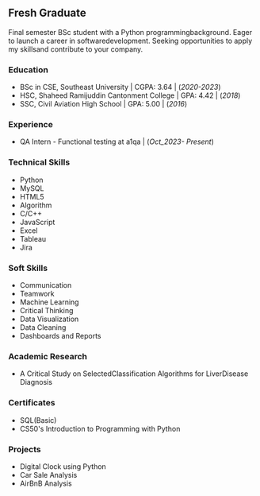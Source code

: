 ## Fresh Graduate
Final semester BSc student with a Python programmingbackground. Eager to launch a career in softwaredevelopment. Seeking opportunities to apply my skillsand contribute to your company.

### Education
- BSc in CSE, Southeast University | CGPA: 3.64 | (_2020-2023_)
- HSC, Shaheed Ramijuddin Cantonment College | GPA: 4.42 | (_2018_)
- SSC, Civil Aviation High School | GPA: 5.00 | (_2016_)

### Experience
- QA Intern - Functional testing at a1qa | (_Oct_2023- Present_)

### Technical Skills
- Python
- MySQL
- HTML5
- Algorithm
- C/C++
- JavaScript
- Excel
- Tableau
- Jira

### Soft Skills
- Communication
- Teamwork
- Machine Learning
- Critical Thinking
- Data Visualization
- Data Cleaning
- Dashboards and Reports

### Academic Research
- A Critical Study on SelectedClassification Algorithms for LiverDisease Diagnosis

### Certificates
- SQL(Basic)
- CS50's Introduction to Programming with Python

### Projects
- Digital Clock using Python
- Car Sale Analysis
- AirBnB Analysis
